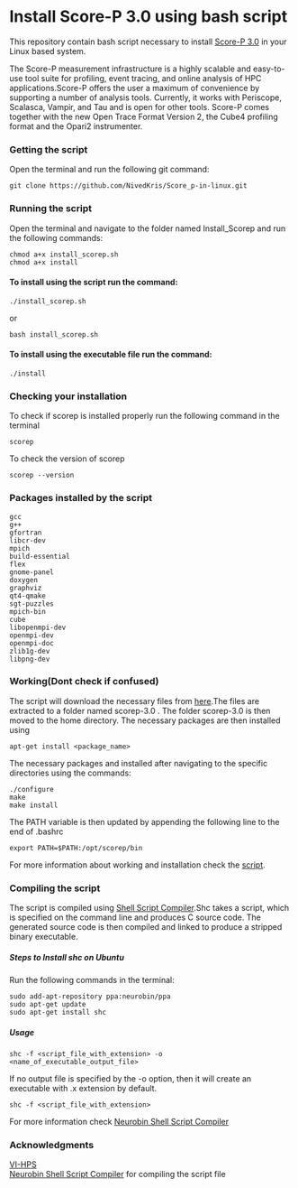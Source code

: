 
# Install Score-P 3.0 using bash script
This repository contain bash script necessary to install [Score-P 3.0](http://www.vi-hps.org/projects/score-p/) in your Linux based system.  

The Score-P measurement infrastructure is a highly scalable and easy-to-use tool suite for profiling, event tracing, and online analysis of HPC applications.Score-P offers the user a maximum of convenience by supporting a number of analysis tools. Currently, it works with Periscope, Scalasca, Vampir, and Tau and is open for other tools. Score-P comes together with the new Open Trace Format Version 2, the Cube4 profiling format and the Opari2 instrumenter.  


### Getting the script

Open the terminal and run the following git command:  
```
git clone https://github.com/NivedKris/Score_p-in-linux.git
```

### Running the script
Open the terminal and navigate to the folder named Install_Scorep and run the following commands:  
```
chmod a+x install_scorep.sh
chmod a+x install
```
#### To install using the script run the command:  
```
./install_scorep.sh
```
or  
```
bash install_scorep.sh
```
#### To install using the executable file run the command:  
```
./install
```
### Checking your installation  
To check if scorep is installed properly run the following command in the terminal
```
scorep
```
To check the version of scorep  
```
scorep --version
```

### Packages installed by the script
```
gcc  
g++  
gfortran  
libcr-dev  
mpich  
build-essential  
flex  
gnome-panel  
doxygen  
graphviz  
qt4-qmake  
sgt-puzzles  
mpich-bin  
cube  
libopenmpi-dev  
openmpi-dev  
openmpi-doc   
zlib1g-dev  
libpng-dev  
```

### Working(Dont check if confused) 
The script will download the necessary files from [here](http://www.vi-hps.org/upload/packages/scorep/scorep-3.0.tar.gz).The files are extracted to a folder named scorep-3.0 . The folder scorep-3.0 is then moved to the home directory. The necessary packages are then installed using 
```
apt-get install <package_name>
```
The necessary packages and installed after navigating to the specific directories using the commands:  
```
./configure  
make  
make install  
```
The PATH variable is then updated by appending the following line to the end of .bashrc
```
export PATH=$PATH:/opt/scorep/bin
```
For more information about working and installation check the [script](install_scorep.sh).  

### Compiling the script  
The script is compiled using [Shell Script Compiler](https://github.com/neurobin/shc).Shc takes a script, which is specified on the command line and produces C source code. The generated source code is then compiled and linked to produce a stripped binary executable.

##### Steps to Install shc on Ubuntu  
Run the following commands in the terminal:  
```
sudo add-apt-repository ppa:neurobin/ppa
sudo apt-get update
sudo apt-get install shc
```
##### Usage
```
shc -f <script_file_with_extension> -o <name_of_executable_output_file>
```
If no output file is specified by the -o option, then it will create an executable with .x extension by default.
```
shc -f <script_file_with_extension> 
```
For more information check [Neurobin Shell Script Compiler](https://github.com/neurobin/shc)  

### Acknowledgments

[VI-HPS](http://www.vi-hps.org)  
[Neurobin Shell Script Compiler](https://github.com/neurobin/shc) for compiling the script file




